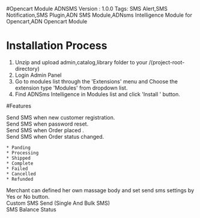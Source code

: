 #Opencart Module ADNSMS Version : 1.0.0 
Tags:  SMS Alert,SMS Notification,SMS Plugin,ADN SMS Module,ADNsms Intelligence Module for Opencart,ADN Opencart Module

# Installation Process

1. Unzip and upload admin,catalog,library folder to your /(project-root-directory)  
2. Login Admin Panel  
3. Go to modules list through the 'Extensions' menu and Choose the extension type 'Modules' from dropdown list.  
4. Find ADNSms Intelligence in Modules list and  click 'Install ' button.

#Features

Send SMS when new customer registration.  
Send SMS when password reset.  
Send SMS when Order placed .  
Send SMS when Order status changed.  

    * Panding
    * Processing
    * Shipped
    * Complete
    * Failed 
    * Cancelled
    * Refunded
    
Merchant can defined her own massage body and set send sms settings by Yes or No button.  
Custom SMS Send (Single And Bulk SMS)  
SMS Balance Status 
